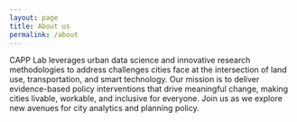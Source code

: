 ```yaml
---
layout: page
title: About us
permalink: /about
---
```


CAPP Lab leverages urban data science and innovative research methodologies to address challenges cities face at the intersection of land use, transportation, and smart technology. Our mission is to deliver evidence-based policy interventions that drive meaningful change, making cities livable, workable, and inclusive for everyone. Join us as we explore new avenues for city analytics and planning policy. 


